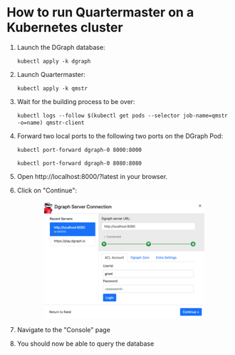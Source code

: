 # How to run Quartermaster on a Kubernetes cluster

<!-- TODO Introduction -->

1. Launch the DGraph database:
    ```
    kubectl apply -k dgraph
    ```

1. Launch Quartermaster:
    ```
    kubectl apply -k qmstr
    ```

1. Wait for the building process to be over:
    ```
    kubectl logs --follow $(kubectl get pods --selector job-name=qmstr -o=name) qmstr-client
    ```

1. Forward two local ports to the following two ports on the DGraph Pod:
    ```
    kubectl port-forward dgraph-0 8000:8000
    ```
    ```
    kubectl port-forward dgraph-0 8080:8080
    ```

1. Open http://localhost:8000/?latest in your browser.

1. Click on "Continue":
    <p align="center">
        <img src="doc/img/dgraph_login.png" alt="DGraph login page" width="75%"/>
    </p>

1. Navigate to the "Console" page
    <!-- TODO -->
    <!-- <p align="center">
        <img src="doc/img/dgraph_console.png" alt="DGraph console page"/>
    </p> -->

1. You should now be able to query the database
    <!-- TODO -->
    <!-- ```graphql
    {
        ...
    }
    ``` -->

